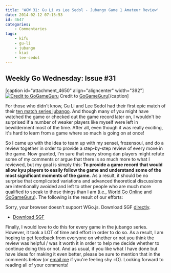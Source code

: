 ```yaml
---
title: 'WGW 31: Gu Li vs Lee Sedol - Jubango Game 1 Amateur Review'
date: 2014-02-12 07:15:53
id: 4647
categories:
	- Commentaries
tags:
	- kifu
	- gu-li
	- jubango
	- kiai
	- lee-sedol
---
```


## Weekly Go Wednesday: Issue #31

[caption id="attachment_4650" align="aligncenter" width="392"][![Credit to GoGameGuru](http://www.bengozen.com/wp-content/uploads/2014/02/Lee-Sedol-jubango-game-1.jpg)](http://www.bengozen.com/wp-content/uploads/2014/02/Lee-Sedol-jubango-game-1.jpg) Credit to [GoGameGuru](http://gogameguru.com/lee-sedol-gets-flying-start-gu-li-vs-lee-sedol-jubango/)[/caption]

For those who didn't know, Gu Li and Lee Sedol had their first epic match of their [ten match series jubango](http://www.bengozen.com/gu-li-lee-sedol-jubango/ "Gu Li and Lee Sedol Jubango"). And though many of you might have watched the game or checked out the game record later on, I wouldn't be surprised if a number of weaker players like myself were left in bewilderment most of the time. After all, even though it was really exciting, it's hard to learn from a game where so much is going on at once!

So I came up with the idea to team up with my sensei, frozensoul, and do a review together in order to provide a step-by-step review of every move in the game. Now granted, I'm sure that many strong dan players might refute some of my comments or argue that there is so much more to what I reviewed, but my goal is simply this: **To provide a game record that would allow kyu players to easily follow the game and understand some of the most significant moments of the game.** As a result, it should be no surprise that complicated variations and advanced theoretical discussions are intentionally avoided and left to other people who are much more qualified to speak to those things than I am (i.e., [World Go Online](http://www.kiseido.com/printss/guliten1.html "World Go Online Review of Jubango Game 1") and [GoGameGuru](http://gogameguru.com/go-commentary-lee-sedol-vs-gu-li-jubango-game-1/ "GoGameGuru Review of Jubango Game 1")). The following is the result of our efforts:

<!--more-->

<article>
	<section data-wgo="/kifu/2014/Lee-Sedol-vs-Gu-Li-J1-AmateurReview.sgf" data-wgo-enablewheel="false" style="width: 100%">
	  <p>Sorry, your browser doesn't support WGo.js. Download SGF <a href="/kifu/2014/Lee-Sedol-vs-Gu-Li-J1-AmateurReview.sgf">directly</a>.</p>
	</section>
	<div><ul><li><a href="/kifu/2014/Lee-Sedol-vs-Gu-Li-J1-AmateurReview.sgf">Download SGF</a></li></ul></div>
</article>

Finally, I would love to do this for every game in the jubango series. However, it took a LOT of time and effort in order to do so. As a result, I am hoping to get feedback from everyone on whether or not you think the review was helpful / was it worth it in order to help me decide whether to continue doing this or not. And as usual, if you like what I have done but have ideas for making it even better, please be sure to mention that in the comments below (or [email me](http://www.bengozen.com/contact/ "Contact") if you're feeling shy =D). Looking forward to reading all of your comments!